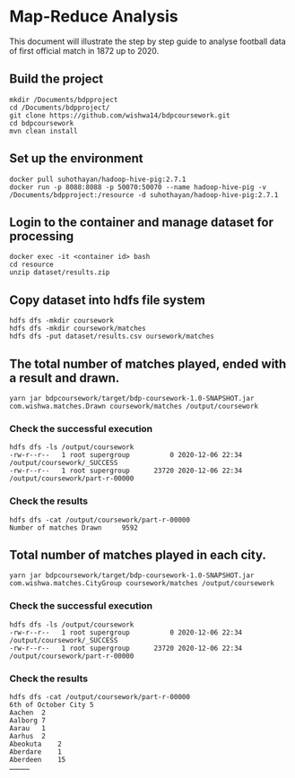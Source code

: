 # Map-Reduce Analysis

This document will illustrate the step by step guide to analyse football data of first official match in 1872 up to 2020.

## Build the project
```
mkdir /Documents/bdpproject
cd /Documents/bdpproject/
git clone https://github.com/wishwa14/bdpcoursework.git
cd bdpcoursework
mvn clean install
```
## Set up the environment

```
docker pull suhothayan/hadoop-hive-pig:2.7.1
docker run -p 8088:8088 -p 50070:50070 --name hadoop-hive-pig -v /Documents/bdpproject:/resource -d suhothayan/hadoop-hive-pig:2.7.1
```
## Login to the container and manage dataset for processing

```
docker exec -it <container id> bash
cd resource
unzip dataset/results.zip
```

## Copy dataset into hdfs file system

```
hdfs dfs -mkdir coursework
hdfs dfs -mkdir coursework/matches
hdfs dfs -put dataset/results.csv oursework/matches
```

## The total number of matches played, ended with a result and drawn.

```
yarn jar bdpcoursework/target/bdp-coursework-1.0-SNAPSHOT.jar com.wishwa.matches.Drawn coursework/matches /output/coursework
```
### Check the successful execution
```
hdfs dfs -ls /output/coursework
-rw-r--r--   1 root supergroup          0 2020-12-06 22:34 /output/coursework/_SUCCESS
-rw-r--r--   1 root supergroup      23720 2020-12-06 22:34 /output/coursework/part-r-00000
```
### Check the results
```
hdfs dfs -cat /output/coursework/part-r-00000
Number of matches Drawn 	9592
```
## Total number of matches played in each city.
```
yarn jar bdpcoursework/target/bdp-coursework-1.0-SNAPSHOT.jar com.wishwa.matches.CityGroup coursework/matches /output/coursework
```
### Check the successful execution
```
hdfs dfs -ls /output/coursework
-rw-r--r--   1 root supergroup          0 2020-12-06 22:34 /output/coursework/_SUCCESS
-rw-r--r--   1 root supergroup      23720 2020-12-06 22:34 /output/coursework/part-r-00000
```
### Check the results
```
hdfs dfs -cat /output/coursework/part-r-00000
6th of October City	5
Aachen	2
Aalborg	7
Aarau	1
Aarhus	2
Abeokuta	2
Aberdare	1
Aberdeen	15
……………
```





